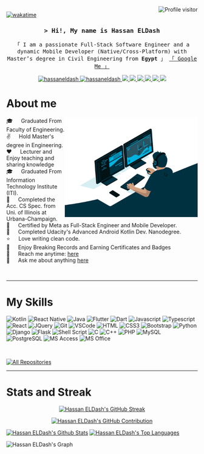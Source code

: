 <a href="https://komarev.com/ghpvc/?username=hassaneldash">
  <img align="right" src="https://komarev.com/ghpvc/?username=hassaneldash&label=Visitors&color=0e75b6&style=flat" alt="Profile visitor" />
</a>


[![wakatime](https://wakatime.com/badge/user/018d0815-72c4-4cbd-813f-ae04bae75ceb.svg)](https://wakatime.com/@hassaneldash)

<!-- Intro  -->
<h3 align="center">
        <samp>&gt; Hi!, My name is
                <b>Hassan ELDash</b>
        </samp>
</h3>
<p align="center"> 
  <samp>
    「 I am a passionate Full-Stack Software Engineer and a dynamic Mobile Developer (Native/Cross-Platform) with Master’s degree in Civil Engineering from <b>Egypt</b> 」
    <a href="https://www.google.com/search?q=Hassan+ELDash">「 Google Me 」</a> <br/>
  </samp>
</p>

<p align="center">
  
 <a href="https://linkedin.com/in/hassaneldash" target="_blank">
  <img src="https://img.shields.io/badge/LinkedIn-0077B5?style=for-the-badge&logo=linkedin&logoColor=white" alt="hassaneldash"/>
 </a>
  
 <a href="https://t.me/hassaneldash" target="_blank">
  <img src="https://img.shields.io/badge/Telegram-2CA5E0?style=for-the-badge&logo=telegram&logoColor=white" alt="hassaneldash"  />
  </a> 
 
 <a href="https://www.coursera.org/learner/hassaneldash" target="_blank">
  <img src="https://img.shields.io/badge/Coursera-0056D2?style=for-the-badge&logo=Coursera&logoColor=white" />
 </a>
 
 <a href="https://confirm.udacity.com/HRYNQV6C" target="_blank">
  <img src="https://img.shields.io/badge/Udacity-grey?style=for-the-badge&logo=udacity&logoColor=white" />
 </a>
  
 <a href="https://www.credly.com/users/hassaneldash/badges" target="_blank">
  <img src="https://img.shields.io/badge/Credly-FF6B00?style=for-the-badge&logo=credly&logoColor=white" />
 </a>
 
 <a href="https://www.udemy.com/user/hassaneldash/" target="_blank">
  <img src="https://img.shields.io/badge/Udemy-A435F0?style=for-the-badge&logo=udemy&logoColor=white" />
 </a>
 
 <a href="https://www.sololearn.com/en/profile/29567807" target="_blank">
  <img src="https://img.shields.io/badge/Sololearn-149EF2?style=for-the-badge&logo=sololearn&logoColor=white" />
 </a>
 
 <a href="https://twitter.com/Hassan_ELDash" target="_blank">
  <img src="https://img.shields.io/badge/Twitter-1DA1F2?style=for-the-badge&logo=twitter&logoColor=white" />
 </a>
 
</p>

<!-- About Section -->
 # About me
<p>
  <!-- Source : https://giphy.com/gifs/M9kgjEsLG6LMbYC9dl -->
 <img align="right" width="350" src="/assets/giphy.gif" alt="Coding gif" />

 🎓 &emsp; Graduated From Faculty of Engineering. <br/>
 ✌️ &emsp; Hold Master's degree in Engineering. <br/>
 ❤️ &emsp; Lecturer and Enjoy teaching and sharing knowledge <br/>
 🎓 &emsp; Graduated From Information Technology Institute (ITI). <br/>
 🎯 &emsp; Completed the Acc. CS Spec. from Uni. of Illinois at Urbana-Champaign. <br/>
 🪪 &emsp; Certified by Meta as Full-Stack Engineer and Mobile Developer. <br/>
 📜 &emsp; Completed Udacity's Advanced Android Kotlin Dev. Nanodegree. <br/>
 ⭐ &emsp; Love writing clean code. <br/>
 🏅 &emsp; Enjoy Breaking Records and Earning Certificates and Badges<br/>
 📧 &emsp; Reach me anytime: [here](mailto:hassan.eldash@yahoo.com)<br/>
 💬 &emsp; Ask me about anything [here](https://t.me/hassaneldash)
</p>
<br/>
<hr/>
<!-- Skills Section -->

# My Skills

![Kotlin](https://img.shields.io/badge/Kotlin-0095D5?style=for-the-badge&labelColor=white&logo=Kotlin&logoColor=0095D5)
![React Native](https://img.shields.io/badge/React_Native-20232A?style=for-the-badge&labelColor=white&logo=react&logoColor=20232A)
![Java](https://img.shields.io/badge/Java-ED8B00?style=for-the-badge&labelColor=white&logo=openjdk&logoColor=ED8B00)
![Flutter](https://img.shields.io/badge/Flutter-02569B?style=for-the-badge&labelColor=white&logo=Flutter&logoColor=02569B)
![Dart](https://img.shields.io/badge/Dart-0175C2?style=for-the-badge&labelColor=white&logo=Dart&logoColor=0175C2)
![Javascript](https://img.shields.io/badge/Javascript-F0DB4F?style=for-the-badge&labelColor=white&logo=javascript&logoColor=F0DB4F)
![Typescript](https://img.shields.io/badge/Typescript-007acc?style=for-the-badge&labelColor=white&logo=typescript&logoColor=007acc)
![React](https://img.shields.io/badge/React-61DBFB?style=for-the-badge&labelColor=white&k&logo=react&logoColor=61DBFB)
![JQuery](https://img.shields.io/badge/jQuery-0769AD?style=for-the-badge&labelColor=white&logo=jQuery&logoColor=0769AD)
![Git](https://img.shields.io/badge/Git-F05032?style=for-the-badge&labelColor=white&logo=git&logoColor=F05032)
![VSCode](https://img.shields.io/badge/Visual_Studio-0078d7?style=for-the-badge&labelColor=white&logo=visual%20studio&logoColor=0078d7)
![HTML](https://img.shields.io/badge/HTML5-E34F26?style=for-the-badge&labelColor=white&logo=html5&logoColor=E34F26)
![CSS3](https://img.shields.io/badge/CSS3-1572B6?style=for-the-badge&labelColor=white&logo=css3&logoColor=1572B6)
![Bootstrap](https://img.shields.io/badge/Bootstrap-563D7C?style=for-the-badge&labelColor=white&logo=bootstrap&logoColor=563D7C)
![Python](https://img.shields.io/badge/python-14354C?style=for-the-badge&labelColor=white&logo=python&logoColor=14354C)
![Django](https://img.shields.io/badge/Django-092E20?style=for-the-badge&labelColor=white&logo=Django&logoColor=092E20)
![Flask](https://img.shields.io/badge/Flask-000000?style=for-the-badge&labelColor=white&logo=Flask&logoColor=000000)
![Shell Script](https://img.shields.io/badge/Shell_Script-121011?style=for-the-badge&labelColor=white&logo=gnu-bash&logoColor=121011)
![C](https://img.shields.io/badge/C-00599C?style=for-the-badge&labelColor=white&logo=C&logoColor=00599C)
![C++](https://img.shields.io/badge/C%2B%2B-00599C?style=for-the-badge&labelColor=white&logo=C%2B%2B&logoColor=00599C)
![PHP](https://img.shields.io/badge/PHP-777BB4?style=for-the-badge&labelColor=white&logo=PHP&logoColor=777BB4)
![MySQL](https://img.shields.io/badge/MySQL-00000F?style=for-the-badge&labelColor=white&logo=MySQL&logoColor=00000F)
![PostgreSQL](https://img.shields.io/badge/PostgreSQL-316192?style=for-the-badge&labelColor=white&logo=PostgreSQL&logoColor=316192)
![MS Access](https://img.shields.io/badge/Microsoft_Access-A4373A?style=for-the-badge&labelColor=white&logo=microsoft-access&logoColor=A4373A)
![MS Office](https://img.shields.io/badge/Microsoft_Office-D83B01?style=for-the-badge&labelColor=white&logo=microsoft&logoColor=D83B01)

<br/>
<p align="left">
  <a href="https://github.com/hassaneldash?tab=repositories" target="_blank"><img alt="All Repositories" title="All Repositories" src="https://img.shields.io/badge/-All%20Repos-2962FF?style=for-the-badge&logo=koding&logoColor=white"/></a>
</p>
<hr/>


<!-- States Section -->

# Stats and Streak
<p align="center">
  <a href="https://github.com/hassaneldash">
    <img src="https://github-readme-streak-stats.herokuapp.com/?user=hassaneldash&theme=radical&border=7F3FBF&background=0D1117" alt="Hassan ELDash's GitHub Streak"/>
  </a>
</p>
<p align="center">
  <a href="https://github.com/hassaneldash">
    <img src="https://github-profile-summary-cards.vercel.app/api/cards/profile-details?username=hassaneldash&theme=radical" alt="Hassan ELDash's GitHub Contribution"/>
  </a>
</p>
<a> 

<a href="https://github.com/hassaneldash"><img alt="Hassan ELDash's Github Stats" src="https://denvercoder1-github-readme-stats.vercel.app/api?username=hassaneldash&show_icons=true&count_private=true&theme=react&border_color=7F3FBF&bg_color=0D1117&title_color=F85D7F&icon_color=F8D866" height="192px" width="49.5%"/></a>
  <a href="https://github.com/hassaneldash"><img alt="Hassan ELDash's Top Languages" src="https://denvercoder1-github-readme-stats.vercel.app/api/top-langs/?username=hassaneldash&langs_count=8&layout=compact&theme=react&border_color=7F3FBF&bg_color=0D1117&title_color=F85D7F&icon_color=F8D866" height="192px" width="49.5%"/></a>
  <br/>
</a>

![Hassan ELDash's Graph](https://github-readme-activity-graph.vercel.app/graph?username=hassaneldash&custom_title=Hassan%20ELDash%27s%20GitHub%20Activity%20Graph&bg_color=0D1117&color=7F3FBF&line=7F3FBF&point=7F3FBF&area_color=FFFFFF&title_color=FFFFFF&area=true)
